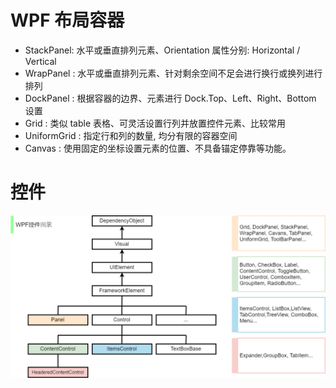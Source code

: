 # WPF 布局容器

- StackPanel: 水平或垂直排列元素、Orientation 属性分别: Horizontal / Vertical
- WrapPanel : 水平或垂直排列元素、针对剩余空间不足会进行换行或换列进行排列
- DockPanel : 根据容器的边界、元素进行 Dock.Top、Left、Right、Bottom 设置
- Grid : 类似 table 表格、可灵活设置行列并放置控件元素、比较常用
- UniformGrid : 指定行和列的数量, 均分有限的容器空间
- Canvas : 使用固定的坐标设置元素的位置、不具备锚定停靠等功能。

# 控件

![](/WPF/wpf.png)
